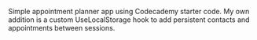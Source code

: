 Simple appointment planner app using Codecademy starter code. My own addition is a custom UseLocalStorage hook to add persistent contacts and appointments between sessions.
